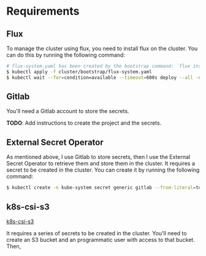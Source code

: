 # Requirements

## Flux

To manage the cluster using flux, you need to install flux on the cluster. You can do this by running the following command:

```bash
# flux-system.yaml has been created by the bootstrap command: `flux install --export > cluster/bootstrap/flux-system.yaml`
$ kubectl apply -f cluster/bootstrap/flux-system.yaml
$ kubectl wait --for=condition=available --timeout=600s deploy --all -n flux-system
```

## Gitlab

You'll need a Gitlab account to store the secrets.

**TODO**: Add instructions to create the project and the secrets.

## External Secret Operator

As mentioned above, I use Gitlab to store secrets, then I use the External Secret Operator to retrieve them and store them in the cluster.
It requires a secret to be created in the cluster. You can create it by running the following command:

```bash
$ kubectl create -n kube-system secret generic gitlab --from-literal=token=<token>
```

## k8s-csi-s3

[k8s-csi-s3](https://github.com/yandex-cloud/k8s-csi-s3)

It requires a series of secrets to be created in the cluster. You'll need to create an S3 bucket and an programmatic user with access to that bucket.
Then,

